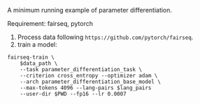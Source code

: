 A minimum running example of parameter differentiation.

Requirement: fairseq, pytorch


1. Process data following `https://github.com/pytorch/fairseq`.
2. train a model:
```
fairseq-train \
    $data_path \
    --task parameter_differentiation_task \
    --criterion cross_entropy --optimizer adam \
    --arch parameter_differentiation_base_model \
    --max-tokens 4096 --lang-pairs $lang_pairs 
    --user-dir $PWD --fp16 --lr 0.0007
```
